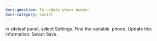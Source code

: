 ```yaml
---
docs-question: To update phone number
docs-category: social
---
```

In siteleaf panel, select Settings.  Find the variable, phone.  Update this information. Select Save.
